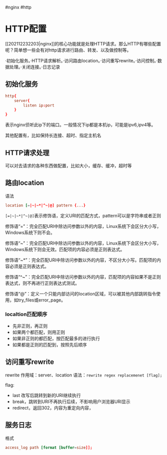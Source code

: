 #nginx #http

# HTTP配置
[[202112232203|nginx]]的核心功能就是处理HTTP请求。那么HTTP有哪些配置呢？简单想一些会有对http请求进行路由、转发、以及做控制等。

·初始化服务。·HTTP请求解析。·访问路由location。·访问重写rewrite。·访问控制。·数据处理。·关闭连接。·日志记录

## 初始化服务

```nginx.conf
http{
	server{
		listen ip:port
	}
}
```
表示nginx侦听此ip下的端口。一般情况下ip都是本机ip，可能是ipv6,ipv4等。

其他配置有，比如保持长连接、超时、指定主机名


## HTTP请求处理
可以对去请求的各种东西做配置，比如大小，缓存、缓冲，超时等

## 路由location

语法
```nginx.conf
location [=|~|~*|^~|@] pattern {...}
```

`[=|~|~*|^~|@]`表示修饰语，定义URI的匹配方式，pattern可以是字符串或者正则

修饰语“=”：完全匹配URI中除访问参数以外的内容，Linux系统下会区分大小写，Windows系统下则不会。

修饰语“~”：完全匹配URI中除访问参数以外的内容，Linux系统下会区分大小写，Windows系统下则会无效。匹配项的内容必须是正则表达式。

修饰语“~*”：完全匹配URI中除访问参数以外的内容，不区分大小写。匹配项的内容必须是正则表达式。

修饰语“^~”：完全匹配URI中除访问参数以外的内容，匹配项的内容如果不是正则表达式，则不再进行正则表达式测试。

修饰语“@”：定义一个只能内部访问的location区域，可以被其他内部跳转指令使用，如try_files或error_page。

### localtion匹配顺序
- 先非正则，再正则
- 如果两个都匹配，则用正则
- 如果非正则的都匹配，按匹配最多的进行执行
- 如果都是正则的匹配到，按照先后顺序

## 访问重写rewrite

rewrite
作用域：server、location
语法：`rewrite regex replacemenet [flag];`

flag:
- last 改写后跳转到新的URI继续执行
- break，跳转到URI不再执行后续，不影响用户浏览器URI显示
- redirect，返回302，内容为重定向内容，



## 服务日志
格式
```nginx.conf
access_log path [format [buffer=size]];
```
